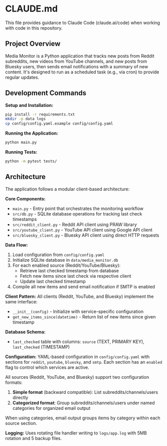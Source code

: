 # CLAUDE.md

This file provides guidance to Claude Code (claude.ai/code) when working with code in this repository.

## Project Overview

Media Monitor is a Python application that tracks new posts from Reddit subreddits, new videos from YouTube channels, and new posts from Bluesky users, then sends email notifications with a summary of new content. It's designed to run as a scheduled task (e.g., via cron) to provide regular updates.

## Development Commands

**Setup and Installation:**
```bash
pip install -r requirements.txt
mkdir -p data logs
cp config/config.yaml.example config/config.yaml
```

**Running the Application:**
```bash
python main.py
```

**Running Tests:**
```bash
python -m pytest tests/
```

## Architecture

The application follows a modular client-based architecture:

**Core Components:**
- `main.py` - Entry point that orchestrates the monitoring workflow
- `src/db.py` - SQLite database operations for tracking last check timestamps
- `src/reddit_client.py` - Reddit API client using PRAW library
- `src/youtube_client.py` - YouTube API client using Google API client
- `src/bluesky_client.py` - Bluesky API client using direct HTTP requests

**Data Flow:**
1. Load configuration from `config/config.yaml`
2. Initialize SQLite database in `data/media_monitor.db`
3. For each enabled source (Reddit/YouTube/Bluesky):
   - Retrieve last checked timestamp from database
   - Fetch new items since last check via respective client
   - Update last checked timestamp
4. Compile all new items and send email notification if SMTP is enabled

**Client Pattern:**
All clients (Reddit, YouTube, and Bluesky) implement the same interface:
- `__init__(config)` - Initialize with service-specific configuration
- `get_new_items_since(datetime)` - Return list of new items since given timestamp

**Database Schema:**
- `last_checked` table with columns: `source` (TEXT, PRIMARY KEY), `last_checked` (TIMESTAMP)

**Configuration:**
YAML-based configuration in `config/config.yaml` with sections for `reddit`, `youtube`, `bluesky`, and `smtp`. Each section has an `enabled` flag to control which services are active.

All sources (Reddit, YouTube, and Bluesky) support two configuration formats:
1. **Simple format** (backward compatible): List subreddits/channels/users directly
2. **Categorized format**: Group subreddits/channels/users under named categories for organized email output

When using categories, email output groups items by category within each source section.

**Logging:**
Uses rotating file handler writing to `logs/app.log` with 5MB rotation and 5 backup files.